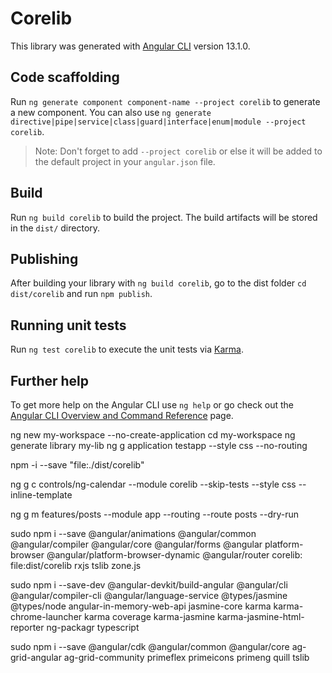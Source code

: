 # Corelib

This library was generated with [Angular CLI](https://github.com/angular/angular-cli) version 13.1.0.

## Code scaffolding

Run `ng generate component component-name --project corelib` to generate a new component. You can also use `ng generate directive|pipe|service|class|guard|interface|enum|module --project corelib`.
> Note: Don't forget to add `--project corelib` or else it will be added to the default project in your `angular.json` file. 

## Build

Run `ng build corelib` to build the project. The build artifacts will be stored in the `dist/` directory.

## Publishing

After building your library with `ng build corelib`, go to the dist folder `cd dist/corelib` and run `npm publish`.

## Running unit tests

Run `ng test corelib` to execute the unit tests via [Karma](https://karma-runner.github.io).

## Further help

To get more help on the Angular CLI use `ng help` or go check out the [Angular CLI Overview and Command Reference](https://angular.io/cli) page.

ng new my-workspace --no-create-application
cd my-workspace
ng generate library my-lib
ng g application testapp --style css --no-routing

npm -i --save "file:./dist/corelib"

ng g c controls/ng-calendar --module corelib --skip-tests --style css --inline-template

ng g m features/posts --module app --routing --route posts --dry-run

sudo npm i --save @angular/animations @angular/common @angular/compiler @angular/core @angular/forms @angular platform-browser @angular/platform-browser-dynamic @angular/router corelib: file:dist/corelib rxjs tslib zone.js

sudo npm i --save-dev @angular-devkit/build-angular @angular/cli @angular/compiler-cli @angular/language-service @types/jasmine @types/node angular-in-memory-web-api jasmine-core karma karma-chrome-launcher karma coverage karma-jasmine karma-jasmine-html-reporter ng-packagr typescript

sudo npm i --save @angular/cdk @angular/common @angular/core ag-grid-angular ag-grid-community primeflex primeicons primeng quill tslib
